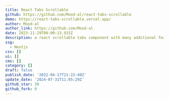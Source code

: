 ```yaml
---
title: React Tabs Scrollable
github: https://github.com/Mood-al/react-tabs-scrollable
demo: https://react-tabs-scrollable.vercel.app/
author: Mood-al
author_link: https://github.com/Mood-al
date: 2023-11-29T08:00:13.915Z
description: a react scrollable tabs component with many additional features
ssg:
  - Nextjs
css: []
ui: []
cms: []
category: []
draft: false
publish_date: '2022-04-17T21:22:40Z'
update_date: '2024-07-31T11:05:29Z'
github_star: 30
github_fork: 9
---
```

